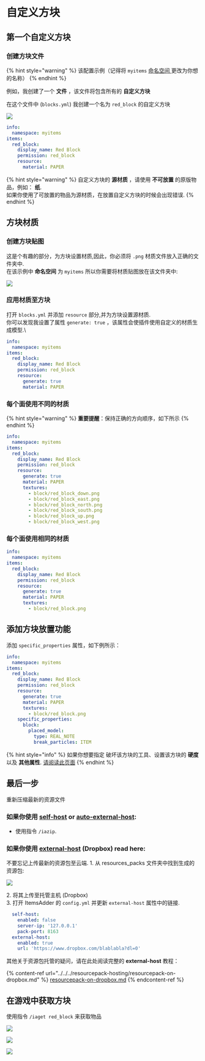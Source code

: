 # 自定义方块

## 第一个自定义方块

### 创建方块文件

{% hint style="warning" %}
该配置示例（记得将 `myitems` [命名空间 ](../../basic-concepts/namespace/) 更改为你想的名称）
{% endhint %}

例如，我创建了一个 **文件** ，该文件将包含所有的 **自定义方块**

在这个文件中 (`blocks.yml`) 我创建一个名为 `red_block` 的自定义方块

![](<../../../../.gitbook/assets/immagine (90).png>)

```yaml
info:
  namespace: myitems
items:
  red_block:
    display_name: Red Block
    permission: red_block
    resource:
      material: PAPER
```

{% hint style="warning" %}
自定义方块的 **源材质** ，请使用 **不可放置** 的原版物品，例如： **纸**.\
如果你使用了可放置的物品为源材质，在放置自定义方块的时候会出现错误.
{% endhint %}

## 方块材质

### 创建方块贴图

这是个有趣的部分，为方块设置材质,因此，你必须将 `.png` 材质文件放入正确的文件夹中.\
在该示例中 **命名空间** 为 `myitems` 所以你需要将材质贴图放在该文件夹中:

![](<../../../../.gitbook/assets/image (52) (1) (1).png>)

### 应用材质至方块

打开 `blocks.yml` 并添加 `resource` 部分,并为方块设置源材质.\
你可以发现我设置了属性 `generate: true` ，该属性会使插件使用自定义的材质生成模型.\

```yaml
info:
  namespace: myitems
items:
  red_block:
    display_name: Red Block
    permission: red_block
    resource:
      generate: true
      material: PAPER
```

### 每个面使用不同的材质

{% hint style="warning" %}
**重要提醒**：保持正确的方向顺序，如下所示
{% endhint %}

```yaml
info:
  namespace: myitems
items:
  red_block:
    display_name: Red Block
    permission: red_block
    resource:
      generate: true
      material: PAPER
      textures:
        - block/red_block_down.png
        - block/red_block_east.png
        - block/red_block_north.png
        - block/red_block_south.png
        - block/red_block_up.png
        - block/red_block_west.png
```

### 每个面使用相同的材质

```yaml
info:
  namespace: myitems
items:
  red_block:
    display_name: Red Block
    permission: red_block
    resource:
      generate: true
      material: PAPER
      textures:
        - block/red_block.png
```

## 添加方块放置功能

添加 `specific_properties` 属性，如下例所示：

```yaml
info:
  namespace: myitems
items:
  red_block:
    display_name: Red Block
    permission: red_block
    resource:
      generate: true
      material: PAPER
      textures:
        - block/red_block.png
    specific_properties:
      block:
        placed_model:
          type: REAL_NOTE
          break_particles: ITEM
```

{% hint style="info" %}
如果你想要指定 破坏该方块的工具、设置该方块的 **硬度** 以及 **其他属性**. [请阅读此页面](../specific-properties/blocks.md)
{% endhint %}

## 最后一步

重新压缩最新的资源文件

### 如果你使用 [self-host](../../../resourcepack-hosting/resourcepack-self-hosting.md) or [auto-external-host](../../../resourcepack-hosting/automatic-upload-hosting.md):

* 使用指令 `/iazip`.

### 如果你使用 [external-host](../../../resourcepack-hosting/resourcepack-on-dropbox.md) (Dropbox) read here:

不要忘记上传最新的资源包至云端.
1\. 从 resources_packs 文件夹中找到生成的资源包:

![](<../../../../.gitbook/assets/immagine (96) (2) (3) (2) (1) (1) (1) (1) (1) (1) (1) (1) (1).png>)

2\. 将其上传至托管主机 (Dropbox)\
3\. 打开 ItemsAdder 的 `config.yml` 并更新 `external-host` 属性中的链接.

```yaml
  self-host:
    enabled: false
    server-ip: '127.0.0.1'
    pack-port: 8163
  external-host:
    enabled: true
    url: 'https://www.dropbox.com/blablabla?dl=0'
```

其他关于资源包托管的疑问，请在此处阅读完整的 **external-host** 教程：

{% content-ref url="../../../resourcepack-hosting/resourcepack-on-dropbox.md" %}
[resourcepack-on-dropbox.md](../../../resourcepack-hosting/resourcepack-on-dropbox.md)
{% endcontent-ref %}

## 在游戏中获取方块

使用指令 `/iaget red_block` 来获取物品

![](<../../../../.gitbook/assets/immagine (92).png>)

![](<../../../../.gitbook/assets/immagine (91).png>)

![](<../../../../.gitbook/assets/immagine (93).png>)
